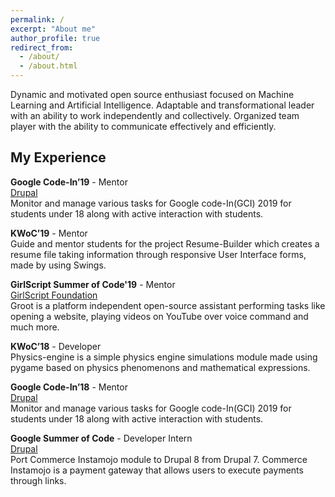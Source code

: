 ```yaml
---
permalink: /
excerpt: "About me"
author_profile: true
redirect_from: 
  - /about/
  - /about.html
---
```

Dynamic and motivated open source enthusiast focused on Machine Learning and Artificial Intelligence. Adaptable and transformational leader with an ability to work independently and collectively. Organized team player with the ability to communicate effectively and efficiently.


My Experience
-------------
**Google Code-In’19** - Mentor  
[Drupal]()  
Monitor and manage various tasks for Google code-In(GCI) 2019 for students under 18
along with active interaction with students.

**KWoC’19** - Mentor  
Guide and mentor students for the project Resume-Builder which creates a resume
file taking information through responsive User Interface forms, made by using
Swings.

**GirlScript Summer of Code'19** - Mentor  
[GirlScript Foundation]()  
Groot is a platform independent open-source assistant performing tasks like opening a
website, playing videos on YouTube over voice command and much more.

**KWoC’18** - Developer  
Physics-engine is a simple physics engine simulations module made using pygame based
on physics phenomenons and mathematical expressions.

**Google Code-In’18** - Mentor  
[Drupal]()  
Monitor and manage various tasks for Google code-In(GCI) 2019 for students under 18
along with active interaction with students.

**Google Summer of Code** - Developer Intern  
[Drupal]()  
Port Commerce Instamojo module to Drupal 8 from Drupal 7. Commerce Instamojo is a
payment gateway that allows users to execute payments through links.

